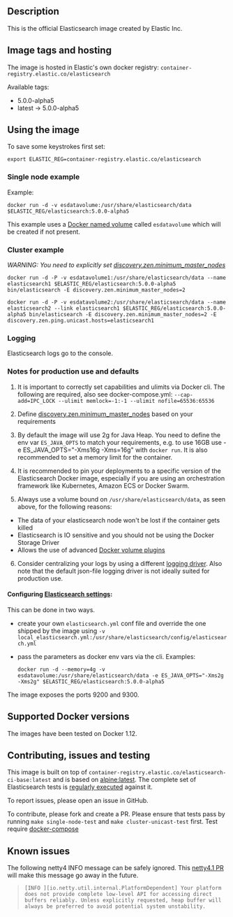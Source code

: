## Description

This is the official Elasticsearch image created by Elastic Inc.

## Image tags and hosting

The image is hosted in Elastic's own docker registry: `container-registry.elastic.co/elasticsearch`

Available tags:

- 5.0.0-alpha5
- latest -> 5.0.0-alpha5

## Using the image

To save some keystrokes first set:

``` shell
export ELASTIC_REG=container-registry.elastic.co/elasticsearch

```

### Single node example

Example:

`docker run -d -v esdatavolume:/usr/share/elasticsearch/data $ELASTIC_REG/elasticsearch:5.0.0-alpha5`

This example uses a [Docker named volume](https://docs.docker.com/engine/tutorials/dockervolumes/) called `esdatavolume` which will be created if not present.

### Cluster example

*WARNING: You need to explicitly set [discovery.zen.minimum_master_nodes](https://www.elastic.co/guide/en/elasticsearch/reference/current/modules-discovery-zen.html)*


`docker run -d -P -v esdatavolume1:/usr/share/elasticsearch/data --name elasticsearch1 $ELASTIC_REG/elasticsearch:5.0.0-alpha5 bin/elasticsearch -E discovery.zen.minimum_master_nodes=2`

`docker run -d -P -v esdatavolume2:/usr/share/elasticsearch/data --name elasticsearch2 --link elasticsearch1 $ELASTIC_REG/elasticsearch:5.0.0-alpha5 bin/elasticsearch -E discovery.zen.minimum_master_nodes=2 -E discovery.zen.ping.unicast.hosts=elasticsearch1`

### Logging

Elasticsearch logs go to the console.

### Notes for production use and defaults

1. It is important to correctly set capabilities and ulimits via Docker cli. The following are required, also see docker-compose.yml:
   `--cap-add=IPC_LOCK --ulimit memlock=-1:-1 --ulimit nofile=65536:65536`

2. Define [discovery.zen.minimum_master_nodes](https://www.elastic.co/guide/en/elasticsearch/reference/current/modules-discovery-zen.html) based on your requirements

3. By default the image will use 2g for Java Heap. You need to define the env var `ES_JAVA_OPTS` to match your requirements, e.g. to use 16GB use -e ES_JAVA_OPTS="-Xms16g -Xms=16g" with `docker run`. It is also recommended to set a memory limit for the container.

4. It is recommended to pin your deployments to a specific version of the Elasticsearch Docker image, especially if you are using an orchestration framework like Kubernetes, Amazon ECS or Docker Swarm.

5. Always use a volume bound on `/usr/share/elasticsearch/data`, as seen above, for the following reasons:

  - The data of your elasticsearch node won't be lost if the container gets killed
  - Elasticsearch is IO sensitive and you should not be using the Docker Storage Driver
  - Allows the use of advanced [Docker volume plugins](https://docs.docker.com/engine/extend/plugins/#volume-plugins)

6. Consider centralizing your logs by using a different [logging driver](https://docs.docker.com/engine/admin/logging/overview/). Also note that the default json-file logging driver is not ideally suited for production use.


#### Configuring [Elasticsearch settings](https://www.elastic.co/guide/en/elasticsearch/reference/2.1/setup-configuration.html#settings):

This can be done in two ways.

- create your own `elasticsearch.yml` conf file and override the one shipped by the image using `-v local_elasticsearch.yml:/usr/share/elasticsearch/config/elasticsearch.yml`

- pass the parameters as docker env vars via the cli. Examples:

  `docker run -d --memory=4g -v esdatavolume:/usr/share/elasticsearch/data -e ES_JAVA_OPTS="-Xms2g -Xms2g" $ELASTIC_REG/elasticsearch:5.0.0-alpha5`

The image exposes the ports 9200 and 9300.

## Supported Docker versions

The images have been tested on Docker 1.12.

## Contributing, issues and testing

This image is built on top of `container-registry.elastic.co/elasticsearch-ci-base:latest` and is based on [alpine:latest](https://hub.docker.com/_/alpine/).
The complete set of Elasticsearch tests is [regularly executed](https://elasticsearch-ci.elastic.co/view/Elasticsearch/job/elastic+elasticsearch+master+dockeralpine-periodic/) against it.

To report issues, please open an issue in GitHub.

To contribute, please fork and create a PR. Please ensure that tests pass by running `make single-node-test` and `make cluster-unicast-test` first. Test require [docker-compose](https://docs.docker.com/compose/install/)

## Known issues

The following netty4 INFO message can be safely ignored. This [netty4.1 PR](https://github.com/netty/netty/pull/5624) will make this message go away in the future.


> `[INFO ][io.netty.util.internal.PlatformDependent] Your platform does not provide complete low-level API for accessing direct buffers reliably. Unless explicitly requested, heap buffer will always be preferred to avoid potential system unstability.`
